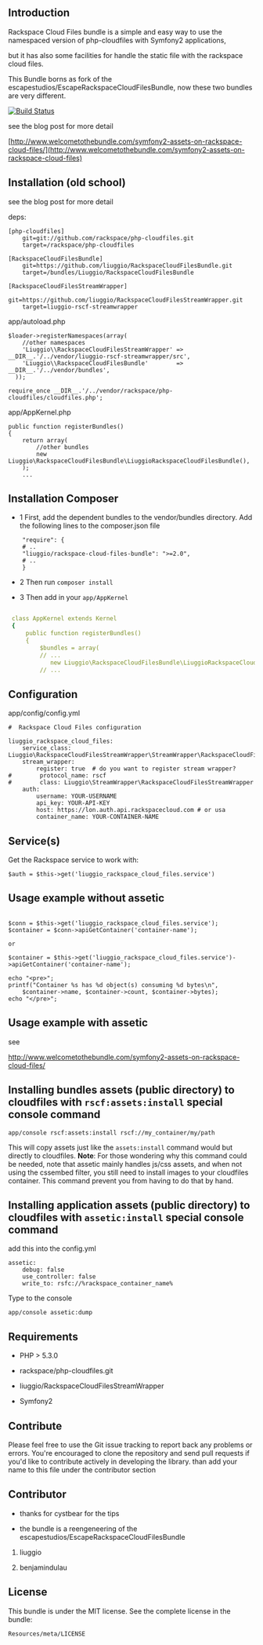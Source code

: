 Introduction
------------


Rackspace Cloud Files bundle is a simple and easy way to use the namespaced version of php-cloudfiles with Symfony2 applications,

but it has also some facilities for handle the static file with the rackspace cloud files.

This Bundle borns as fork of the escapestudios/EscapeRackspaceCloudFilesBundle, now these two bundles are very different.

[![Build Status](https://secure.travis-ci.org/liuggio/RackspaceCloudFilesBundle.png)](http://travis-ci.org/liuggio/RackspaceCloudFilesBundle)


see the blog post for more detail

[http://www.welcometothebundle.com/symfony2-assets-on-rackspace-cloud-files/](http://www.welcometothebundle.com/symfony2-assets-on-rackspace-cloud-files)


Installation (old school)
-------------------------------

see the blog post for more detail

deps:

```
[php-cloudfiles]
    git=git://github.com/rackspace/php-cloudfiles.git
    target=/rackspace/php-cloudfiles

[RackspaceCloudFilesBundle]
    git=https://github.com/liuggio/RackspaceCloudFilesBundle.git
    target=/bundles/Liuggio/RackspaceCloudFilesBundle

[RackspaceCloudFilesStreamWrapper]
    git=https://github.com/liuggio/RackspaceCloudFilesStreamWrapper.git
    target=liuggio-rscf-streamwrapper

```

app/autoload.php

```
$loader->registerNamespaces(array(
    //other namespaces
    'Liuggio\\RackspaceCloudFilesStreamWrapper' =>  __DIR__.'/../vendor/liuggio-rscf-streamwrapper/src',
    'Liuggio\\RackspaceCloudFilesBundle'        =>  __DIR__.'/../vendor/bundles',
  ));

require_once __DIR__.'/../vendor/rackspace/php-cloudfiles/cloudfiles.php';
```

app/AppKernel.php

```
public function registerBundles()
{
    return array(
        //other bundles
        new Liuggio\RackspaceCloudFilesBundle\LiuggioRackspaceCloudFilesBundle(),
    );
    ...
```

Installation Composer
-------------------------------

* 1 First, add the dependent bundles to the vendor/bundles directory. Add the following lines to the composer.json file

```
    "require": {
    # ..
    "liuggio/rackspace-cloud-files-bundle": ">=2.0",
    # ..
    }
```

* 2 Then run `composer install`


* 3 Then add in your `app/AppKernel`

``` yaml

 class AppKernel extends Kernel
 {
     public function registerBundles()
     {
         $bundles = array(
         // ...
            new Liuggio\RackspaceCloudFilesBundle\LiuggioRackspaceCloudFilesBundle(),
         // ...

```


## Configuration

app/config/config.yml

```
#  Rackspace Cloud Files configuration

liuggio_rackspace_cloud_files:
    service_class: Liuggio\RackspaceCloudFilesStreamWrapper\StreamWrapper\RackspaceCloudFilesStreamWrapper
    stream_wrapper:
        register: true  # do you want to register stream wrapper?
#        protocol_name: rscf
#        class: Liuggio\StreamWrapper\RackspaceCloudFilesStreamWrapper
    auth:
        username: YOUR-USERNAME
        api_key: YOUR-API-KEY
        host: https://lon.auth.api.rackspacecloud.com # or usa
        container_name: YOUR-CONTAINER-NAME
```

## Service(s)

Get the Rackspace service to work with:

```
$auth = $this->get('liuggio_rackspace_cloud_files.service')

```

## Usage example without assetic

```

$conn = $this->get('liuggio_rackspace_cloud_files.service');
$container = $conn->apiGetContainer('container-name');

or

$container = $this->get('liuggio_rackspace_cloud_files.service')->apiGetContainer('container-name');

echo "<pre>";
printf("Container %s has %d object(s) consuming %d bytes\n",
    $container->name, $container->count, $container->bytes);
echo "</pre>";
```


## Usage example with assetic


see

http://www.welcometothebundle.com/symfony2-assets-on-rackspace-cloud-files/


## Installing bundles assets (public directory) to cloudfiles with `rscf:assets:install` special console command

```
app/console rscf:assets:install rscf://my_container/my/path
```

This will copy assets just like the `assets:install` command would but directly to cloudfiles.
**Note**: For those wondering why this command could be needed, note that assetic mainly handles js/css assets, and when
 not using the cssembed filter, you still need to install images to your cloudfiles container. This command prevent you
 from having to do that by hand.


## Installing application assets (public directory) to cloudfiles with `assetic:install` special console command

add this into the config.yml

```
assetic:
    debug: false
    use_controller: false
    write_to: rsfc://%rackspace_container_name%
```

Type to the console

```
app/console assetic:dump
```

Requirements
------------

- PHP > 5.3.0

- rackspace/php-cloudfiles.git

- liuggio/RackspaceCloudFilesStreamWrapper

- Symfony2


Contribute
----------

Please feel free to use the Git issue tracking to report back any problems or errors. You're encouraged to clone the repository and send pull requests if you'd like to contribute actively in developing the library.
than add your name to this file under the contributor section



Contributor
------------

- thanks for cystbear for the tips

- the bundle is a reengeneering of the escapestudios/EscapeRackspaceCloudFilesBundle


1. liuggio

2. benjamindulau


License
-------

This bundle is under the MIT license. See the complete license in the bundle:

    Resources/meta/LICENSE
